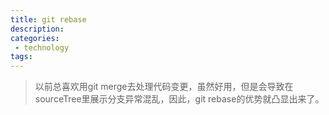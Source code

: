```yaml
---
title: git rebase 
description: 
categories:
 - technology
tags:
---
```


> 以前总喜欢用git merge去处理代码变更，虽然好用，但是会导致在sourceTree里展示分支异常混乱，因此，git rebase的优势就凸显出来了。


